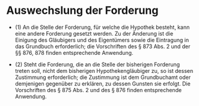 # Auswechslung der Forderung

- (1) An die Stelle der Forderung, für welche die Hypothek besteht, kann eine andere Forderung gesetzt werden. Zu der Änderung ist die Einigung des Gläubigers und des Eigentümers sowie die Eintragung in das Grundbuch erforderlich; die Vorschriften des § 873 Abs. 2 und der §§ 876, 878 finden entsprechende Anwendung.

- (2) Steht die Forderung, die an die Stelle der bisherigen Forderung treten soll, nicht dem bisherigen Hypothekengläubiger zu, so ist dessen Zustimmung erforderlich; die Zustimmung ist dem Grundbuchamt oder demjenigen gegenüber zu erklären, zu dessen Gunsten sie erfolgt. Die Vorschriften des § 875 Abs. 2 und des § 876 finden entsprechende Anwendung.

